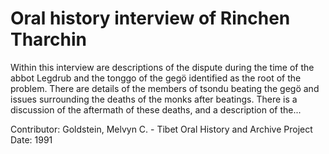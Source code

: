 # Oral history interview of Rinchen Tharchin


Within this interview are descriptions of the dispute during the time of the abbot Legdrub and the tonggo of the gegö identified as the root of the problem. There are details of the members of tsondu beating the gegö and issues surrounding the deaths of the monks after beatings. There is a discussion of the aftermath of these deaths, and a description of the...


Contributor:
                        Goldstein, Melvyn C. - Tibet Oral History and Archive Project  
Date:
1991  
